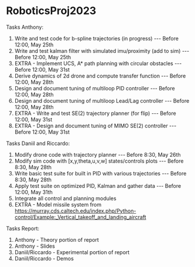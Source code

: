 # RoboticsProj2023

Tasks Anthony:
1. Write and test code for b-spline trajectories (in progress) --- Before 12:00, May 25th
2. Write and test kalman filter with simulated imu/proximity (add to sim) --- Before 12:00, May 25th
3. EXTRA - Implement UCS, A* path planning with circular obstacles --- Before 12:00, May 31st
4. Derive dynamics of 2d drone and compute transfer function --- Before 12:00, May 28th
5. Design and document tuning of multiloop PID controller --- Before 12:00, May 28th
6. Design and document tuning of multiloop Lead/Lag controller --- Before 12:00, May 28th
7. EXTRA - Write and test SE(2) trajectory planner (for flip) --- Before 12:00, May 31st
8. EXTRA - Design and document tuning of MIMO SE(2) controller --- Before 12:00, May 31st

Tasks Daniil and Riccardo:
1. Modify drone code with trajectory planner --- Before 8:30, May 26th
2. Modify sim code with [x,y,theta,u,v,w] states/controls plots --- Before 8:30, May 28th
3. Write basic test suite for built in PID with various trajectories --- Before 8:30, May 28th
4. Apply test suite on optimized PID, Kalman and gather data --- Before 12:00, May 31th
5. Integrate all control and planning modules
6. EXTRA - Model missile system from https://murray.cds.caltech.edu/index.php/Python-control/Example:_Vertical_takeoff_and_landing_aircraft

Tasks Report:
1. Anthony - Theory portion of report
2. Anthony - Slides
3. Daniil/Riccardo - Experimental portion of report 
4. Daniil/Riccardo - Demos
